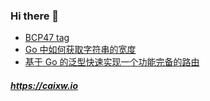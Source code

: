 <!-- 当前文件由 blogit 自动生成，请勿手动修改！ -->

### Hi there 👋

- [BCP47 tag](https://caixw.io/posts/2024/bcp47.html)
- [Go 中如何获取字符串的宽度](https://caixw.io/posts/2023/go-get-string-width.html)
- [基于 Go 的泛型快速实现一个功能完备的路由](https://caixw.io/posts/2022/build-go-router-with-generics.html)

##### <https://caixw.io>
